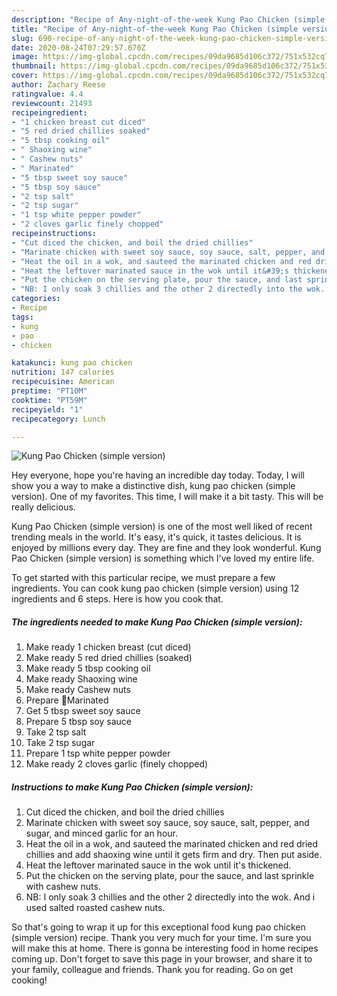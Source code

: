 ```yaml
---
description: "Recipe of Any-night-of-the-week Kung Pao Chicken (simple version)"
title: "Recipe of Any-night-of-the-week Kung Pao Chicken (simple version)"
slug: 690-recipe-of-any-night-of-the-week-kung-pao-chicken-simple-version
date: 2020-08-24T07:29:57.670Z
image: https://img-global.cpcdn.com/recipes/09da9685d106c372/751x532cq70/kung-pao-chicken-simple-version-recipe-main-photo.jpg
thumbnail: https://img-global.cpcdn.com/recipes/09da9685d106c372/751x532cq70/kung-pao-chicken-simple-version-recipe-main-photo.jpg
cover: https://img-global.cpcdn.com/recipes/09da9685d106c372/751x532cq70/kung-pao-chicken-simple-version-recipe-main-photo.jpg
author: Zachary Reese
ratingvalue: 4.4
reviewcount: 21493
recipeingredient:
- "1 chicken breast cut diced"
- "5 red dried chillies soaked"
- "5 tbsp cooking oil"
- " Shaoxing wine"
- " Cashew nuts"
- " Marinated"
- "5 tbsp sweet soy sauce"
- "5 tbsp soy sauce"
- "2 tsp salt"
- "2 tsp sugar"
- "1 tsp white pepper powder"
- "2 cloves garlic finely chopped"
recipeinstructions:
- "Cut diced the chicken, and boil the dried chillies"
- "Marinate chicken with sweet soy sauce, soy sauce, salt, pepper, and sugar, and minced garlic for an hour."
- "Heat the oil in a wok, and sauteed the marinated chicken and red dried chillies and add shaoxing wine until it gets firm and dry. Then put aside."
- "Heat the leftover marinated sauce in the wok until it&#39;s thickened."
- "Put the chicken on the serving plate, pour the sauce, and last sprinkle with cashew nuts."
- "NB: I only soak 3 chillies and the other 2 directedly into the wok. And i used salted roasted cashew nuts."
categories:
- Recipe
tags:
- kung
- pao
- chicken

katakunci: kung pao chicken 
nutrition: 147 calories
recipecuisine: American
preptime: "PT10M"
cooktime: "PT59M"
recipeyield: "1"
recipecategory: Lunch

---
```



![Kung Pao Chicken (simple version)](https://img-global.cpcdn.com/recipes/09da9685d106c372/751x532cq70/kung-pao-chicken-simple-version-recipe-main-photo.jpg)

Hey everyone, hope you're having an incredible day today. Today, I will show you a way to make a distinctive dish, kung pao chicken (simple version). One of my favorites. This time, I will make it a bit tasty. This will be really delicious.

Kung Pao Chicken (simple version) is one of the most well liked of recent trending meals in the world. It's easy, it's quick, it tastes delicious. It is enjoyed by millions every day. They are fine and they look wonderful. Kung Pao Chicken (simple version) is something which I've loved my entire life.




To get started with this particular recipe, we must prepare a few ingredients. You can cook kung pao chicken (simple version) using 12 ingredients and 6 steps. Here is how you cook that.

<!--inarticleads1-->

##### The ingredients needed to make Kung Pao Chicken (simple version):

1. Make ready 1 chicken breast (cut diced)
1. Make ready 5 red dried chillies (soaked)
1. Make ready 5 tbsp cooking oil
1. Make ready  Shaoxing wine
1. Make ready  Cashew nuts
1. Prepare  🔸Marinated
1. Get 5 tbsp sweet soy sauce
1. Prepare 5 tbsp soy sauce
1. Take 2 tsp salt
1. Take 2 tsp sugar
1. Prepare 1 tsp white pepper powder
1. Make ready 2 cloves garlic (finely chopped)




<!--inarticleads2-->

##### Instructions to make Kung Pao Chicken (simple version):

1. Cut diced the chicken, and boil the dried chillies
1. Marinate chicken with sweet soy sauce, soy sauce, salt, pepper, and sugar, and minced garlic for an hour.
1. Heat the oil in a wok, and sauteed the marinated chicken and red dried chillies and add shaoxing wine until it gets firm and dry. Then put aside.
1. Heat the leftover marinated sauce in the wok until it&#39;s thickened.
1. Put the chicken on the serving plate, pour the sauce, and last sprinkle with cashew nuts.
1. NB: I only soak 3 chillies and the other 2 directedly into the wok. And i used salted roasted cashew nuts.




So that's going to wrap it up for this exceptional food kung pao chicken (simple version) recipe. Thank you very much for your time. I'm sure you will make this at home. There is gonna be interesting food in home recipes coming up. Don't forget to save this page in your browser, and share it to your family, colleague and friends. Thank you for reading. Go on get cooking!
